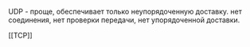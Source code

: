 UDP - проще, обеспечивает только неупорядоченную доставку. нет соединения, нет проверки передачи, нет упорядоченной доставки.


[[TCP]]